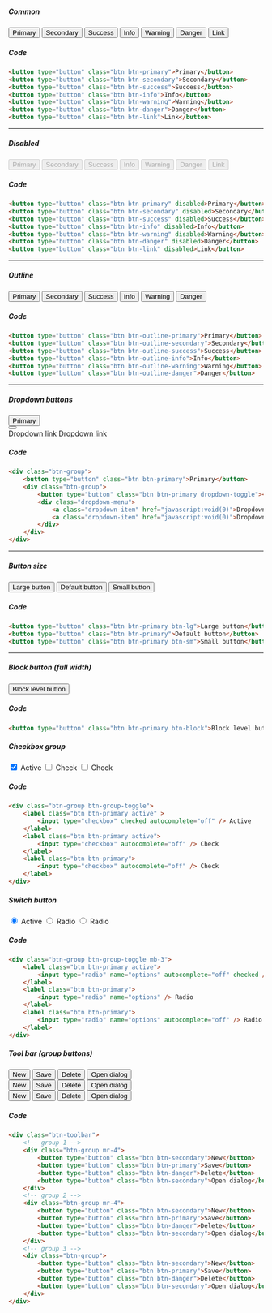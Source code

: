 ##### Common
<button type="button" class="btn btn-primary">Primary</button>
<button type="button" class="btn btn-secondary">Secondary</button>
<button type="button" class="btn btn-success">Success</button>
<button type="button" class="btn btn-info">Info</button>
<button type="button" class="btn btn-warning">Warning</button>
<button type="button" class="btn btn-danger">Danger</button>
<button type="button" class="btn btn-link">Link</button>

##### Code
```html
<button type="button" class="btn btn-primary">Primary</button>
<button type="button" class="btn btn-secondary">Secondary</button>
<button type="button" class="btn btn-success">Success</button>
<button type="button" class="btn btn-info">Info</button>
<button type="button" class="btn btn-warning">Warning</button>
<button type="button" class="btn btn-danger">Danger</button>
<button type="button" class="btn btn-link">Link</button>
```
---
##### Disabled
<button type="button" class="btn btn-primary" disabled>Primary</button>
<button type="button" class="btn btn-secondary" disabled>Secondary</button>
<button type="button" class="btn btn-success" disabled>Success</button>
<button type="button" class="btn btn-info" disabled>Info</button>
<button type="button" class="btn btn-warning" disabled>Warning</button>
<button type="button" class="btn btn-danger" disabled>Danger</button>
<button type="button" class="btn btn-link" disabled>Link</button>

##### Code
```html
<button type="button" class="btn btn-primary" disabled>Primary</button>
<button type="button" class="btn btn-secondary" disabled>Secondary</button>
<button type="button" class="btn btn-success" disabled>Success</button>
<button type="button" class="btn btn-info" disabled>Info</button>
<button type="button" class="btn btn-warning" disabled>Warning</button>
<button type="button" class="btn btn-danger" disabled>Danger</button>
<button type="button" class="btn btn-link" disabled>Link</button>
```
---
##### Outline
<button type="button" class="btn btn-outline-primary">Primary</button>
<button type="button" class="btn btn-outline-secondary">Secondary</button>
<button type="button" class="btn btn-outline-success">Success</button>
<button type="button" class="btn btn-outline-info">Info</button>
<button type="button" class="btn btn-outline-warning">Warning</button>
<button type="button" class="btn btn-outline-danger">Danger</button>
##### Code
```html
<button type="button" class="btn btn-outline-primary">Primary</button>
<button type="button" class="btn btn-outline-secondary">Secondary</button>
<button type="button" class="btn btn-outline-success">Success</button>
<button type="button" class="btn btn-outline-info">Info</button>
<button type="button" class="btn btn-outline-warning">Warning</button>
<button type="button" class="btn btn-outline-danger">Danger</button>
```
---
##### Dropdown buttons
<div class="btn-group mb-3">
    <button type="button" class="btn btn-primary">Primary</button>
    <div class="btn-group">
        <button type="button" class="btn btn-primary dropdown-toggle"></button>
        <div class="dropdown-menu">
            <a class="dropdown-item" href="javascript:void(0)">Dropdown link</a>
            <a class="dropdown-item" href="javascript:void(0)">Dropdown link</a>
        </div>
    </div>
</div>

##### Code
```html
<div class="btn-group">
    <button type="button" class="btn btn-primary">Primary</button>
    <div class="btn-group">
        <button type="button" class="btn btn-primary dropdown-toggle"></button>
        <div class="dropdown-menu">
            <a class="dropdown-item" href="javascript:void(0)">Dropdown link</a>
            <a class="dropdown-item" href="javascript:void(0)">Dropdown link</a>
        </div>
    </div>
</div>
```
---
##### Button size
<button type="button" class="btn btn-primary btn-lg">Large button</button>
<button type="button" class="btn btn-primary">Default button</button>
<button type="button" class="btn btn-primary btn-sm">Small button</button>

##### Code
```html
<button type="button" class="btn btn-primary btn-lg">Large button</button>
<button type="button" class="btn btn-primary">Default button</button>
<button type="button" class="btn btn-primary btn-sm">Small button</button>
```
---
##### Block button (full width)
<button type="button" class="btn btn-primary btn-block">Block level button</button>
##### Code
```html
<button type="button" class="btn btn-primary btn-block">Block level button</button>
```
##### Checkbox group
<div class="btn-group btn-group-toggle mb-3">
    <label class="btn btn-primary active">
        <input type="checkbox" checked="" autocomplete="off"> Active
    </label>
    <label class="btn btn-primary active">
        <input type="checkbox" autocomplete="off"> Check
    </label>
    <label class="btn btn-primary" >
        <input type="checkbox" autocomplete="off"> Check
    </label>
</div>

##### Code
```html
<div class="btn-group btn-group-toggle">
    <label class="btn btn-primary active" >
        <input type="checkbox" checked autocomplete="off" /> Active
    </label>
    <label class="btn btn-primary active">
        <input type="checkbox" autocomplete="off" /> Check
    </label>
    <label class="btn btn-primary">
        <input type="checkbox" autocomplete="off" /> Check
    </label>
</div>
```

##### Switch button
<div class="btn-group btn-group-toggle mb-3">
    <label class="btn btn-primary active">
        <input type="radio" name="options" autocomplete="off" checked /> Active
    </label>
    <label class="btn btn-primary">
        <input type="radio" name="options" /> Radio
    </label>
    <label class="btn btn-primary">
        <input type="radio" name="options" autocomplete="off" /> Radio
    </label>
</div>

##### Code
```html
<div class="btn-group btn-group-toggle mb-3">
    <label class="btn btn-primary active">
        <input type="radio" name="options" autocomplete="off" checked /> Active
    </label>
    <label class="btn btn-primary">
        <input type="radio" name="options" /> Radio
    </label>
    <label class="btn btn-primary">
        <input type="radio" name="options" autocomplete="off" /> Radio
    </label>
</div>
```

##### Tool bar (group buttons)
<div class="btn-toolbar">
    <div class="btn-group mr-4 mb-3">
        <button type="button" class="btn btn-secondary">New</button>
        <button type="button" class="btn btn-primary">Save</button>
        <button type="button" class="btn btn-danger">Delete</button>
        <button type="button" class="btn btn-secondary">Open dialog</button>
    </div>
    <div class="btn-group mr-4 mb-3">
        <button type="button" class="btn btn-secondary">New</button>
        <button type="button" class="btn btn-primary">Save</button>
        <button type="button" class="btn btn-danger">Delete</button>
        <button type="button" class="btn btn-secondary">Open dialog</button>
    </div>
    <div class="btn-group mb-3">
        <button type="button" class="btn btn-secondary">New</button>
        <button type="button" class="btn btn-primary">Save</button>
        <button type="button" class="btn btn-danger">Delete</button>
        <button type="button" class="btn btn-secondary">Open dialog</button>
    </div>
</div>

##### Code
```html
<div class="btn-toolbar">
    <!-- group 1 -->
    <div class="btn-group mr-4">
        <button type="button" class="btn btn-secondary">New</button>
        <button type="button" class="btn btn-primary">Save</button>
        <button type="button" class="btn btn-danger">Delete</button>
        <button type="button" class="btn btn-secondary">Open dialog</button>
    </div>
    <!-- group 2 -->
    <div class="btn-group mr-4">
        <button type="button" class="btn btn-secondary">New</button>
        <button type="button" class="btn btn-primary">Save</button>
        <button type="button" class="btn btn-danger">Delete</button>
        <button type="button" class="btn btn-secondary">Open dialog</button>
    </div>
    <!-- group 3 -->
    <div class="btn-group">
        <button type="button" class="btn btn-secondary">New</button>
        <button type="button" class="btn btn-primary">Save</button>
        <button type="button" class="btn btn-danger">Delete</button>
        <button type="button" class="btn btn-secondary">Open dialog</button>
    </div>
</div>
```
